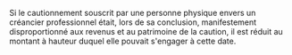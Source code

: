 Si le cautionnement souscrit par une personne physique envers un créancier professionnel était, lors de sa conclusion, manifestement disproportionné aux revenus et au patrimoine de la caution, il est réduit au montant à hauteur duquel elle pouvait s'engager à cette date.
